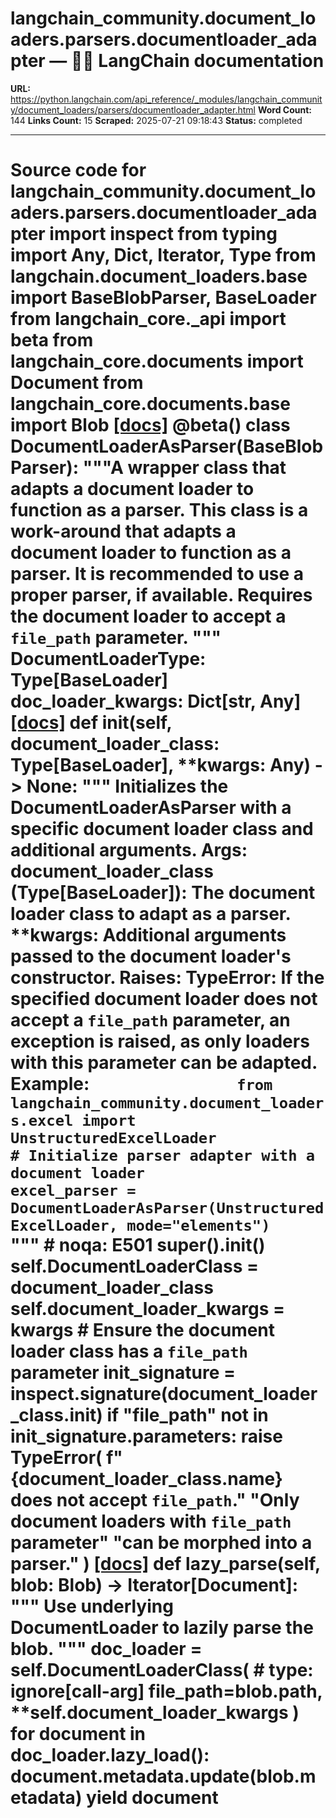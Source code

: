# langchain_community.document_loaders.parsers.documentloader_adapter — 🦜🔗 LangChain  documentation

**URL:** https://python.langchain.com/api_reference/_modules/langchain_community/document_loaders/parsers/documentloader_adapter.html
**Word Count:** 144
**Links Count:** 15
**Scraped:** 2025-07-21 09:18:43
**Status:** completed

---

# Source code for langchain\_community.document\_loaders.parsers.documentloader\_adapter               import inspect     from typing import Any, Dict, Iterator, Type          from langchain.document_loaders.base import BaseBlobParser, BaseLoader     from langchain_core._api import beta     from langchain_core.documents import Document     from langchain_core.documents.base import Blob                              [[docs]](https://python.langchain.com/api_reference/community/document_loaders/langchain_community.document_loaders.parsers.documentloader_adapter.DocumentLoaderAsParser.html#langchain_community.document_loaders.parsers.documentloader_adapter.DocumentLoaderAsParser)     @beta()     class DocumentLoaderAsParser(BaseBlobParser):         """A wrapper class that adapts a document loader to function as a parser.              This class is a work-around that adapts a document loader to function as a parser.         It is recommended to use a proper parser, if available.              Requires the document loader to accept a `file_path` parameter.         """              DocumentLoaderType: Type[BaseLoader]         doc_loader_kwargs: Dict[str, Any]                         [[docs]](https://python.langchain.com/api_reference/community/document_loaders/langchain_community.document_loaders.parsers.documentloader_adapter.DocumentLoaderAsParser.html#langchain_community.document_loaders.parsers.documentloader_adapter.DocumentLoaderAsParser.__init__)         def __init__(self, document_loader_class: Type[BaseLoader], **kwargs: Any) -> None:             """             Initializes the DocumentLoaderAsParser with a specific document loader class             and additional arguments.                  Args:                 document_loader_class (Type[BaseLoader]): The document loader class to adapt                 as a parser.                 **kwargs: Additional arguments passed to the document loader's constructor.                  Raises:                 TypeError: If the specified document loader does not accept a `file_path` parameter,                            an exception is raised, as only loaders with this parameter can be adapted.                  Example:                 ```                 from langchain_community.document_loaders.excel import UnstructuredExcelLoader                      # Initialize parser adapter with a document loader                 excel_parser = DocumentLoaderAsParser(UnstructuredExcelLoader, mode="elements")                 ```             """  # noqa: E501             super().__init__()             self.DocumentLoaderClass = document_loader_class             self.document_loader_kwargs = kwargs                  # Ensure the document loader class has a `file_path` parameter             init_signature = inspect.signature(document_loader_class.__init__)             if "file_path" not in init_signature.parameters:                 raise TypeError(                     f"{document_loader_class.__name__} does not accept `file_path`."                     "Only document loaders with `file_path` parameter"                     "can be morphed into a parser."                 )                                        [[docs]](https://python.langchain.com/api_reference/community/document_loaders/langchain_community.document_loaders.parsers.documentloader_adapter.DocumentLoaderAsParser.html#langchain_community.document_loaders.parsers.documentloader_adapter.DocumentLoaderAsParser.lazy_parse)         def lazy_parse(self, blob: Blob) -> Iterator[Document]:             """             Use underlying DocumentLoader to lazily parse the blob.             """             doc_loader = self.DocumentLoaderClass(  # type: ignore[call-arg]                 file_path=blob.path, **self.document_loader_kwargs             )             for document in doc_loader.lazy_load():                 document.metadata.update(blob.metadata)                 yield document